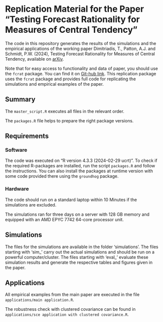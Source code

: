
# Replication Material for the Paper “Testing Forecast Rationality for Measures of Central Tendency”

The code in this repository generates the results of the simulations and
the empirical applications of the working paper Dimitriadis, T., Patton,
A.J. and Schmidt, P.W. (2024), Testing Forecast Rationality for Measures
of Central Tendency, available on
[arXiv](https://arxiv.org/abs/1910.12545).

Note that for easy access to functionality and data of paper, you should
use the `fcrat` package. You can find it on [Git-hub
link](https://github.com/Schmidtpk/fcrat). This replication package uses
the `fcrat` package and provides full code for replicating the
simulations and empirical examples of the paper.

## Summary

The `master_script.R` executes all files in the relevant order.

The `packages.R` file helps to prepare the right package versions.

## Requirements

### Software

The code was executed on “R version 4.3.3 (2024-02-29 ucrt)”. To check
if the required R-packages are installed, run the script `packages.R`
and follow the instructions. You can also install the packages at
runtime version with some code provided there using the `groundhog`
package.

### Hardware

The code should run on a standard laptop within 10 Minutes if the
simulations are excluded.

The simulations ran for three days on a server with 128 GB memory and
equipped with an AMD EPYC 7742 64-core processor unit.

## Simulations

The files for the simulations are available in the folder ‘simulations’.
The files starting with ‘sim\_’ carry out the actual simulations and
should be run on a powerful computer/cluster. The files starting with
‘eval\_’ evaluate these simulation results and generate the respective
tables and figures given in the paper.

## Applications

All empirical examples from the main paper are executed in the file
`applications/main application.R`.

The robustness check with clustered covariance can be found in
`applications/sce application with clustered covariance.R`.
